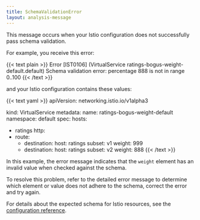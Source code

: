 ```yaml
---
title: SchemaValidationError
layout: analysis-message
---
```


This message occurs when your Istio configuration does not successfully pass
schema validation.

For example, you receive this error:

{{< text plain >}}
Error [IST0106] (VirtualService ratings-bogus-weight-default.default) Schema validation error: percentage 888 is not in range 0..100
{{< /text >}}

and your Istio configuration contains these values:

{{< text yaml >}}
apiVersion: networking.istio.io/v1alpha3

kind: VirtualService
metadata:
  name: ratings-bogus-weight-default
  namespace: default
spec:
  hosts:
  - ratings
  http:
  - route:
    - destination:
        host: ratings
        subset: v1
      weight: 999
    - destination:
        host: ratings
        subset: v2
      weight: 888
{{< /text >}}

In this example, the error message indicates that the `weight` element has an
invalid value when checked against the schema.

To resolve this problem, refer to the detailed error message to determine which
element or value does not adhere to the schema, correct the error and try again.

For details about the expected schema for Istio resources, see the
[configuration reference](/docs/reference/config/).
